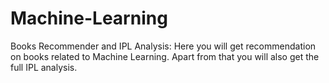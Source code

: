 # Machine-Learning
Books Recommender and IPL Analysis: Here you will get recommendation on books related to Machine Learning. Apart from that you will also get the full IPL analysis.
